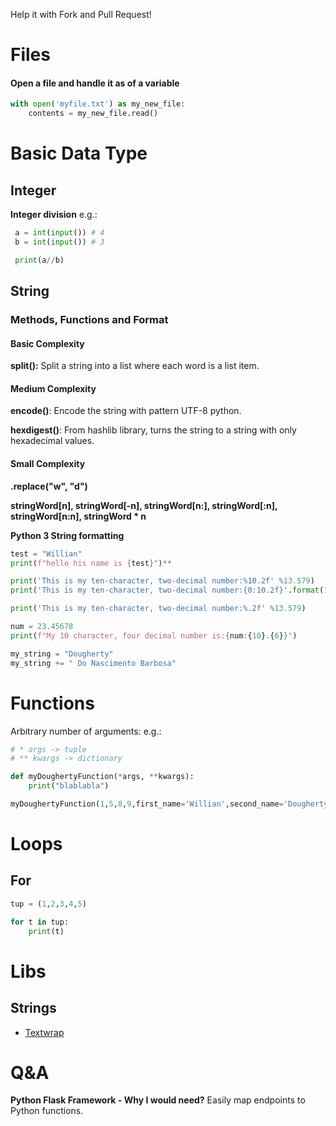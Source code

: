 Help it with Fork and Pull Request!

# Files

#### Open a file and handle it as of a variable
```python
with open('myfile.txt') as my_new_file:
	contents = my_new_file.read()
```

# Basic Data Type
## Integer
**Integer division**
e.g.:
```python
 a = int(input()) # 4
 b = int(input()) # 3

 print(a//b)
```

## String

### Methods, Functions and Format
#### Basic Complexity
**split():** Split a string into a list where each word is a list item.

#### Medium Complexity
**encode()**: Encode the string with pattern UTF-8 python.

**hexdigest()**: From hashlib library, turns the string to a string with only hexadecimal values.

#### Small Complexity

**.replace("w", "d")**

**stringWord[n], stringWord[-n], stringWord[n:], stringWord[:n], stringWord[n:n], stringWord * n**

**Python 3 String formatting**
```python
test = "Willian"
print(f"hello his name is {test}")**

print('This is my ten-character, two-decimal number:%10.2f' %13.579)
print('This is my ten-character, two-decimal number:{0:10.2f}'.format(13.579))

print('This is my ten-character, two-decimal number:%.2f' %13.579)

num = 23.45678
print(f"My 10 character, four decimal number is:{num:{10}.{6}}")

my_string = "Dougherty"
my_string += " Do Nascimento Barbosa"
```

# Functions
Arbitrary number of arguments:
e.g.:
```python
# * args -> tuple
# ** kwargs -> dictionary

def myDoughertyFunction(*args, **kwargs):
	print("blablabla")

myDoughertyFunction(1,5,8,9,first_name='Willian',second_name='Dougherty')
```

# Loops
## For
```python
tup = (1,2,3,4,5)

for t in tup:
    print(t)
```

# Libs
## Strings
* [Textwrap](https://docs.python.org/2/library/textwrap.html)

# Q&A
**Python Flask Framework - Why I would need?** Easily map endpoints to Python functions.
